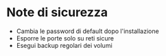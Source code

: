 # Note di sicurezza

- Cambia le password di default dopo l'installazione
- Esporre le porte solo su reti sicure
- Esegui backup regolari dei volumi
